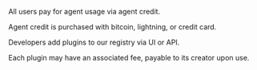 All users pay for agent usage via agent credit.

Agent credit is purchased with bitcoin, lightning, or credit card.

Developers add plugins to our registry via UI or API.

Each plugin may have an associated fee, payable to its creator upon use.